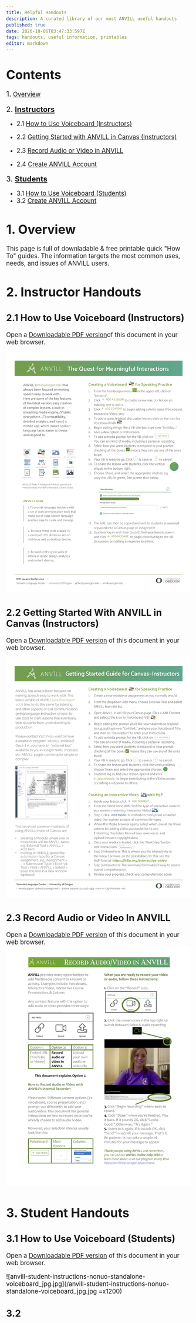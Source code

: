 ```yaml
---
title: Helpful Handouts
description: A curated library of our most ANVILL useful handouts 
published: true
date: 2020-10-06T03:47:33.597Z
tags: handouts, useful information, printables
editor: markdown
---
```


# <big>Contents
<big>1.</big> [Overview](/helpfulhandouts#h-1-overview
)

  <big>2. [**Instructors**</big>](/helpfulhandouts#h-2-instructor-handouts)
  - 2.1 [How to Use Voiceboard (Instructors)](/helpfulhandouts#h-21-how-to-use-voiceboard-instructors)

  -  2.2 [Getting Started with ANVILL in Canvas (Instructors)](/helpfulhandouts#h-22-getting-started-with-anvill-in-canvas-instructors)

  - 2.3 [Record Audio or Video in ANVILL](/helpfulhandouts#h-23-record-audio-or-video-in-anvill)
  - 2.4 [Create ANVILL Account](/en/helpfulhandouts#h-3-instructors-andor-students)
  
  <big>3. [**Students**</big>](/helpfulhandouts#h-3-student-handouts)
  - 3.1 [How to Use Voiceboard (Students)](/helpfulhandouts#h-31-how-to-use-voiceboard-students)
  - 3.2 [Create ANVILL Account](/en/helpfulhandouts#h-3-instructors-andor-students)
# 1. Overview

This page is full of downladable & free printable quick "How To" guides. The information targets the most common uses, needs, and issues of ANVILL users.

# 2. Instructor Handouts
## 2.1 How to Use Voiceboard (Instructors)

Open a [Downloadable PDF version](/anvill-student_instructions_voiceboard.pdf)of this document in your web browser.

![anvill-instructions-voiceboard.jpg](/anvill-instructions-voiceboard.jpg)


## 2.2 Getting Started With ANVILL in Canvas (Instructors)


Open a [Downloadable PDF version](https://documentcloud.adobe.com/link/review?uri=urn:aaid:scds:US:09fc063a-c2db-4805-9947-500a9e89aaeb
) of this document in your web browser.

![jpganvill-canvas-teacher-instructions.v4_uo_workshop.jpg](/jpganvill-canvas-teacher-instructions.v4_uo_workshop.jpg)
  
## 2.3 Record Audio or Video In ANVILL 

Open a [Downloadable PDF version](https://documentcloud.adobe.com/link/review?uri=urn:aaid:scds:US:ac55c21c-c79b-4fe2-b64f-31528b26f317)  of this document in your web browser.
&nbsp;
![record_audio_or_video_in_anvill_(how_to)_series_(pdf2).jpg](/record_audio_or_video_in_anvill_(how_to)_series_(pdf2).jpg)  

# 3. Student Handouts
  ## 3.1 How to Use Voiceboard (Students)

Open a [Downloadable PDF version](/anvill-student_instructions_voiceboard.pdf) of this document in your web browser.
&nbsp;

![anvill-student-instructions-nonuo-standalone-voiceboard_jpg.jpg](/anvill-student-instructions-nonuo-standalone-voiceboard_jpg.jpg =x1200)
  
  ## 3.2 
